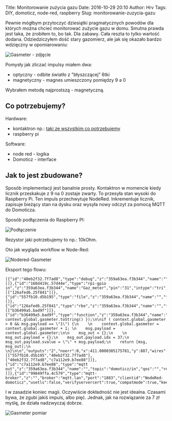 Title: Monitorowanie zużycia gazu
Date: 2016-10-29 20:10
Author: Hrv
Tags: DIY, domoticz, node-red, raspberry
Slug: monitorowanie-zuzycia-gazu

Pewnie mógłbym przytoczyć dziesiątki pragmatycznych powodów dla których można chcieć monitorować zużycie gazu w domu. Smutna prawda jest taka, że zrobiłem to, bo tak. Dla zabawy. Cała reszta to tylko wartość dodana. Odziedziczyłem dość stary gazomierz, ale jak się okazało bardzo wdzięczny w opomiarowaniu:

![Gasmeter - zdjęcie]({filename}/images/Gasmeter-photo.jpg)

Pomysły jak zliczać impulsy miałem dwa:

- optyczny - odbite światło z "błyszczącej" 6tki
- magnetyczny - magnes umieszczony pomiędzy 9 a 0

Wybrałem metodę najprostszą - magnetyczną. 

## Co potrzebujemy?

Hardware:

- kontaktron np.: [taki ze wszystkim co potrzebujemy](https://botland.com.pl/czujniki-magnetyczne/3104-czujnik-magnetyczny-otwarcia-drzwiokien-kontaktron-cmd14-srubki.html)
- raspberry pi

Software:

- node red - logika
- Domoticz - interface 


## Jak to jest zbudowane?

Sposób implementacji jest banalnie prosty. Kontaktron w momencie kiedy licznik przeskakuje z 9 na 0 zostaje zwarty. To przesyła stan wysoki do Raspberry Pi. Ten impuls przechwytuje NodeRed. Inkrementuje licznik, zapisuje bieżący stan na dysku oraz wysyła nowy odczyt za pomocą MQTT do Domoticza. 

Sposób podłączenia do Raspberry PI:

![Podłączenie]({filename}/images/Gasmeter-RPI-podlaczenie.png)

Rezystor jaki potrzebujemy to np.: 10kOhm.

Oto jak wygląda workflow w Node-Red:

![Nodered-Gasmeter]({filename}/images/NodeRed-Gasmeter.png)


Eksport tego flowu:
 
``` node-red
[{"id":"40eb2f32.7f7ad8","type":"debug","z":"359a63ea.f3b344","name":"","active":false,"console":"false","complete":"true","x":669.0000305175781,"y":829,"wires":[]},{"id":"168d419c.57d44e","type":"rpi-gpio in","z":"359a63ea.f3b344","name":"Gaz_meter","pin":"31","intype":"tri","debounce":"","read":false,"x":100.00003051757812,"y":890,"wires":[["126afed6.25f841"]]},{"id":"557fb10.d5b195","type":"file","z":"359a63ea.f3b344","name":"","filename":"/mnt/logs/gasmeter","appendNewline":true,"createDir":false,"overwriteFile":"false","x":670.0000610351562,"y":1012,"wires":[]},{"id":"126afed6.25f841","type":"rbe","z":"359a63ea.f3b344","name":"","func":"rbe","gap":"","x":240.00003051757812,"y":891,"wires":[["b36499a5.bad9f"]]},{"id":"b36499a5.bad9f","type":"function","z":"359a63ea.f3b344","name":"Gas_meter_parse","func":"node.status({fill:\"yellow\",shape:\"dot\",text: context.global.gasmeter.toString() });\n\nif ( context.global.gasmeter > 0 && msg.payload == \"1\") {\n    \n    context.global.gasmeter = context.global.gasmeter + 1; \n    msg.payload = context.global.gasmeter;\n\n    msg_out = {};\n    \n    msg_out.payload = {};\n    msg_out.payload.idx = 37;\n    msg_out.payload.svalue = \"\" + msg.payload;\n    return [msg, msg_out];\n    \n}\n\n","outputs":"2","noerr":0,"x":411.0000305175781,"y":887,"wires":[["557fb10.d5b195","40eb2f32.7f7ad8"],["40eb2f32.7f7ad8","c7a112e9.b7ee88"]]},{"id":"c7a112e9.b7ee88","type":"mqtt out","z":"359a63ea.f3b344","name":"","topic":"domoticz/in","qos":"","retain":"","broker":"99849ffa.4c579","x":699.0000305175781,"y":927,"wires":[]},{"id":"99849ffa.4c579","type":"mqtt-broker","z":"","broker":"mqtt.lan","port":"1883","clientid":"NodeRed-domoticz","usetls":false,"verifyservercert":true,"compatmode":true,"keepalive":"30","cleansession":true,"willTopic":"","willQos":"0","willRetain":null,"willPayload":"","birthTopic":"","birthQos":"0","birthRetain":null,"birthPayload":""}]
```

I w zasadzie koniec magii. Oczywiście dokładność nie jest idealna. Czasami bywa, że zgubi jakiś impuls, albo pięć. Jednak, jak na rozwiązanie za 7 zł myślę, że działa nadzwyczaj dobrze. 

![Gasmeter pomiar]({filename}/images/Gasmeter-chart.png)

